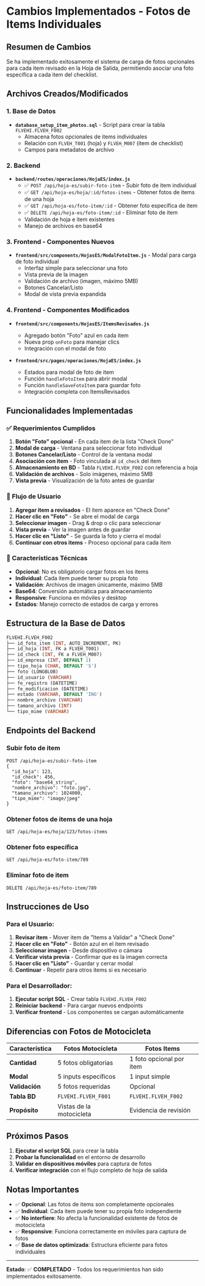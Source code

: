 # Cambios Implementados - Fotos de Items Individuales

## Resumen de Cambios

Se ha implementado exitosamente el sistema de carga de fotos opcionales para cada item revisado en la Hoja de Salida, permitiendo asociar una foto específica a cada item del checklist.

## Archivos Creados/Modificados

### 1. Base de Datos
- **`database_setup_item_photos.sql`** - Script para crear la tabla `FLVEHI.FLVEH_F002`
  - Almacena fotos opcionales de items individuales
  - Relación con `FLVEH_T001` (hoja) y `FLVEH_M007` (item de checklist)
  - Campos para metadatos de archivo

### 2. Backend
- **`backend/routes/operaciones/HojaES/index.js`**
  - ✅ `POST /api/hoja-es/subir-foto-item` - Subir foto de item individual
  - ✅ `GET /api/hoja-es/hoja/:id/fotos-items` - Obtener fotos de items de una hoja
  - ✅ `GET /api/hoja-es/foto-item/:id` - Obtener foto específica de item
  - ✅ `DELETE /api/hoja-es/foto-item/:id` - Eliminar foto de item
  - Validación de hoja e item existentes
  - Manejo de archivos en base64

### 3. Frontend - Componentes Nuevos
- **`frontend/src/components/HojasES/ModalFotoItem.js`** - Modal para carga de foto individual
  - Interfaz simple para seleccionar una foto
  - Vista previa de la imagen
  - Validación de archivo (imagen, máximo 5MB)
  - Botones Cancelar/Listo
  - Modal de vista previa expandida

### 4. Frontend - Componentes Modificados
- **`frontend/src/components/HojasES/ItemsRevisados.js`**
  - Agregado botón "Foto" azul en cada item
  - Nueva prop `onFoto` para manejar clics
  - Integración con el modal de foto

- **`frontend/src/pages/operaciones/HojaES/index.js`**
  - Estados para modal de foto de item
  - Función `handleFotoItem` para abrir modal
  - Función `handleSaveFotoItem` para guardar foto
  - Integración completa con ItemsRevisados

## Funcionalidades Implementadas

### ✅ Requerimientos Cumplidos

1. **Botón "Foto" opcional** - En cada item de la lista "Check Done"
2. **Modal de carga** - Ventana para seleccionar foto individual
3. **Botones Cancelar/Listo** - Control de la ventana modal
4. **Asociación con item** - Foto vinculada al `id_check` del item
5. **Almacenamiento en BD** - Tabla `FLVEHI.FLVEH_F002` con referencia a hoja
6. **Validación de archivos** - Solo imágenes, máximo 5MB
7. **Vista previa** - Visualización de la foto antes de guardar

### 🎯 Flujo de Usuario

1. **Agregar item a revisados** - El item aparece en "Check Done"
2. **Hacer clic en "Foto"** - Se abre el modal de carga
3. **Seleccionar imagen** - Drag & drop o clic para seleccionar
4. **Vista previa** - Ver la imagen antes de guardar
5. **Hacer clic en "Listo"** - Se guarda la foto y cierra el modal
6. **Continuar con otros items** - Proceso opcional para cada item

### 🔧 Características Técnicas

- **Opcional**: No es obligatorio cargar fotos en los items
- **Individual**: Cada item puede tener su propia foto
- **Validación**: Archivos de imagen únicamente, máximo 5MB
- **Base64**: Conversión automática para almacenamiento
- **Responsive**: Funciona en móviles y desktop
- **Estados**: Manejo correcto de estados de carga y errores

## Estructura de la Base de Datos

```sql
FLVEHI.FLVEH_F002
├── id_foto_item (INT, AUTO_INCREMENT, PK)
├── id_hoja (INT, FK a FLVEH_T001)
├── id_check (INT, FK a FLVEH_M007)
├── id_empresa (INT, DEFAULT 1)
├── tipo_hoja (CHAR, DEFAULT 'S')
├── foto (LONGBLOB)
├── id_usuario (VARCHAR)
├── fe_registro (DATETIME)
├── fe_modificacion (DATETIME)
├── estado (VARCHAR, DEFAULT 'ING')
├── nombre_archivo (VARCHAR)
├── tamano_archivo (INT)
└── tipo_mime (VARCHAR)
```

## Endpoints del Backend

### Subir foto de item
```http
POST /api/hoja-es/subir-foto-item
{
  "id_hoja": 123,
  "id_check": 456,
  "foto": "base64_string",
  "nombre_archivo": "foto.jpg",
  "tamano_archivo": 1024000,
  "tipo_mime": "image/jpeg"
}
```

### Obtener fotos de items de una hoja
```http
GET /api/hoja-es/hoja/123/fotos-items
```

### Obtener foto específica
```http
GET /api/hoja-es/foto-item/789
```

### Eliminar foto de item
```http
DELETE /api/hoja-es/foto-item/789
```

## Instrucciones de Uso

### Para el Usuario:
1. **Revisar item** - Mover item de "Items a Validar" a "Check Done"
2. **Hacer clic en "Foto"** - Botón azul en el item revisado
3. **Seleccionar imagen** - Desde dispositivo o cámara
4. **Verificar vista previa** - Confirmar que es la imagen correcta
5. **Hacer clic en "Listo"** - Guardar y cerrar modal
6. **Continuar** - Repetir para otros items si es necesario

### Para el Desarrollador:
1. **Ejecutar script SQL** - Crear tabla `FLVEHI.FLVEH_F002`
2. **Reiniciar backend** - Para cargar nuevos endpoints
3. **Verificar frontend** - Los componentes se cargan automáticamente

## Diferencias con Fotos de Motocicleta

| Característica | Fotos Motocicleta | Fotos Items |
|----------------|-------------------|-------------|
| **Cantidad** | 5 fotos obligatorias | 1 foto opcional por item |
| **Modal** | 5 inputs específicos | 1 input simple |
| **Validación** | 5 fotos requeridas | Opcional |
| **Tabla BD** | `FLVEHI.FLVEH_F001` | `FLVEHI.FLVEH_F002` |
| **Propósito** | Vistas de la motocicleta | Evidencia de revisión |

## Próximos Pasos

1. **Ejecutar el script SQL** para crear la tabla
2. **Probar la funcionalidad** en el entorno de desarrollo
3. **Validar en dispositivos móviles** para captura de fotos
4. **Verificar integración** con el flujo completo de hoja de salida

## Notas Importantes

- ✅ **Opcional**: Las fotos de items son completamente opcionales
- ✅ **Individual**: Cada item puede tener su propia foto independiente
- ✅ **No interfiere**: No afecta la funcionalidad existente de fotos de motocicleta
- ✅ **Responsive**: Funciona correctamente en móviles para captura de fotos
- ✅ **Base de datos optimizada**: Estructura eficiente para fotos individuales

---

**Estado**: ✅ **COMPLETADO** - Todos los requerimientos han sido implementados exitosamente.

